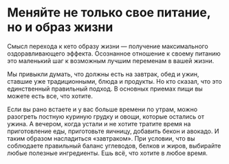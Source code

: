 # Меняйте не только свое питание, но и образ жизни

Смысл перехода к кето образу жизни — получение максимального оздоравливающего эффекта. Осознанное отношение к своему питанию это маленький шаг к возможным лучшим переменам в вашей жизни.

Мы привыкли думать, что должны есть на завтрак, обед и ужин, ставшие уже традиционными, блюда и продукты. Но кто сказал, что это единственный правильный подход. В основных приемах пищи вы можете есть все, что хотите.

Если вы рано встаете и у вас больше времени по утрам, можно разогреть постную куриную грудку и овощи, которые остались от ужина. А вечером, когда устали  и не хотите тратите время на приготовление еды, приготовьте яичницу, добавить бекон и авокадо. И таким образом насладиться «завтраком». При условии, что вы соблюдаете правильный баланс углеводов, белков и жиров, выбирайте любые полезные ингредиенты. Ешь всё, что хотите в любое время.
